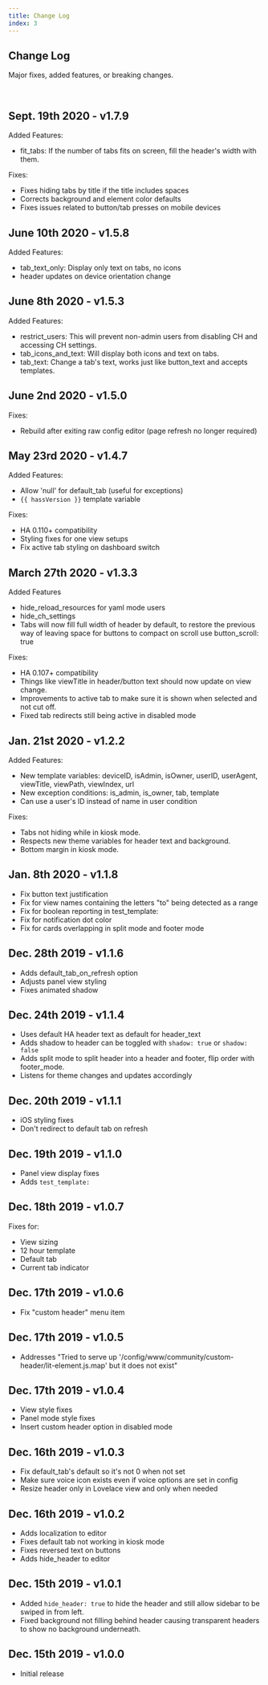 ```yaml
---
title: Change Log
index: 3
---
```


## Change Log

Major fixes, added features, or breaking changes.

</br>

## Sept. 19th 2020 - v1.7.9

Added Features:

 - fit_tabs: If the number of tabs fits on screen, fill the header's width with them.

Fixes:

- Fixes hiding tabs by title if the title includes spaces
- Corrects background and element color defaults
- Fixes issues related to button/tab presses on mobile devices

## June 10th 2020 - v1.5.8

Added Features:

- tab_text_only: Display only text on tabs, no icons
- header updates on device orientation change

## June 8th 2020 - v1.5.3

Added Features:

- restrict_users: This will prevent non-admin users from disabling CH and accessing CH settings.
- tab_icons_and_text: Will display both icons and text on tabs.
- tab_text: Change a tab's text, works just like button_text and accepts templates.

## June 2nd 2020 - v1.5.0

Fixes:

- Rebuild after exiting raw config editor (page refresh no longer required)

## May 23rd 2020 - v1.4.7

Added Features:

- Allow 'null' for default_tab (useful for exceptions)
- `{{ hassVersion }}` template variable

Fixes:

- HA 0.110+ compatibility
- Styling fixes for one view setups
- Fix active tab styling on dashboard switch

## March 27th 2020 - v1.3.3

Added Features

- hide_reload_resources for yaml mode users
- hide_ch_settings
- Tabs will now fill full width of header by default, to restore the previous way of leaving space for buttons to compact on scroll use button_scroll: true

Fixes:

- HA 0.107+ compatibility
- Things like viewTitle in header/button text should now update on view change.
- Improvements to active tab to make sure it is shown when selected and not cut off.
- Fixed tab redirects still being active in disabled mode

## Jan. 21st 2020 - v1.2.2

Added Features:

- New template variables: deviceID, isAdmin, isOwner, userID, userAgent, viewTitle, viewPath, viewIndex, url
- New exception conditions: is_admin, is_owner, tab, template
- Can use a user's ID instead of name in user condition

Fixes:

- Tabs not hiding while in kiosk mode.
- Respects new theme variables for header text and background.
- Bottom margin in kiosk mode.

## Jan. 8th 2020 - v1.1.8

- Fix button text justification
- Fix for view names containing the letters "to" being detected as a range
- Fix for boolean reporting in test_template:
- Fix for notification dot color
- Fix for cards overlapping in split mode and footer mode

## Dec. 28th 2019 - v1.1.6

- Adds default_tab_on_refresh option
- Adjusts panel view styling
- Fixes animated shadow

## Dec. 24th 2019 - v1.1.4

- Uses default HA header text as default for header_text
- Adds shadow to header can be toggled with `shadow: true` or `shadow: false`
- Adds split mode to split header into a header and footer, flip order with footer_mode.
- Listens for theme changes and updates accordingly

## Dec. 20th 2019 - v1.1.1

- iOS styling fixes
- Don't redirect to default tab on refresh

## Dec. 19th 2019 - v1.1.0

- Panel view display fixes
- Adds `test_template:`

## Dec. 18th 2019 - v1.0.7

Fixes for:

- View sizing
- 12 hour template
- Default tab
- Current tab indicator

## Dec. 17th 2019 - v1.0.6

- Fix "custom header" menu item

## Dec. 17th 2019 - v1.0.5

- Addresses "Tried to serve up '/config/www/community/custom-header/lit-element.js.map' but it does not exist"

## Dec. 17th 2019 - v1.0.4

- View style fixes
- Panel mode style fixes
- Insert custom header option in disabled mode

## Dec. 16th 2019 - v1.0.3

- Fix default_tab's default so it's not 0 when not set
- Make sure voice icon exists even if voice options are set in config
- Resize header only in Lovelace view and only when needed

## Dec. 16th 2019 - v1.0.2

- Adds localization to editor
- Fixes default tab not working in kiosk mode
- Fixes reversed text on buttons
- Adds hide_header to editor

## Dec. 15th 2019 - v1.0.1

- Added `hide_header: true` to hide the header and still allow sidebar to be swiped in from left.
- Fixed background not filling behind header causing transparent headers to show no background underneath.

## Dec. 15th 2019 - v1.0.0

- Initial release
